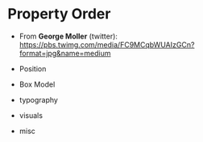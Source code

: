 # Property Order

- From **George Moller** (twitter): https://pbs.twimg.com/media/FC9MCqbWUAIzGCn?format=jpg&name=medium

- Position
- Box Model
- typography
- visuals
- misc